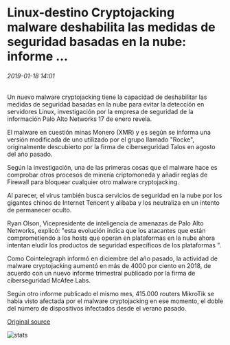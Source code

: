 # Linux-destino Cryptojacking malware deshabilita las medidas de seguridad basadas en la nube: informe ...

###### 2019-01-18 14:01

Un nuevo malware cryptojacking tiene la capacidad de deshabilitar las medidas de seguridad basadas en la nube para evitar la detección en servidores Linux, investigación por la empresa de seguridad de la información Palo Alto Networks 17 de enero revela.

El malware en cuestión minas Monero (XMR) y es según se informa una versión modificada de uno utilizado por el grupo llamado "Rocke", originalmente descubierto por la firma de ciberseguridad Talos en agosto del año pasado.

Según la investigación, una de las primeras cosas que el malware hace es comprobar otros procesos de minería criptomoneda y añadir reglas de Firewall para bloquear cualquier otro malware cryptojacking.

Al parecer, el virus también busca servicios de seguridad en la nube por los gigantes chinos de Internet Tencent y alibaba y los neutraliza en un intento de permanecer oculto.

Ryan Olson, Vicepresidente de inteligencia de amenazas de Palo Alto Networks, explicó: "esta evolución indica que los atacantes que están comprometiendo a los hosts que operan en plataformas en la nube ahora intentan eludir los productos de seguridad específicos de los plataformas ".

Como Cointelegraph informó en diciembre del año pasado, la actividad de malware cryptojacking aumentó en más de 4000 por ciento en 2018, de acuerdo con un nuevo informe trimestral publicado por la firma de ciberseguridad McAfee Labs.

Según otro informe publicado el mismo mes, 415.000 routers MikroTik se había visto afectada por el malware cryptojacking en ese momento, el doble del número de dispositivos infectados desde el verano pasado.

[Original source](https://cointelegraph.com/news/linux-targeting-cryptojacking-malware-disables-cloud-based-security-measures-report)

![stats](https://c.statcounter.com/11760860/0/a89fa40b/1/ "stats")